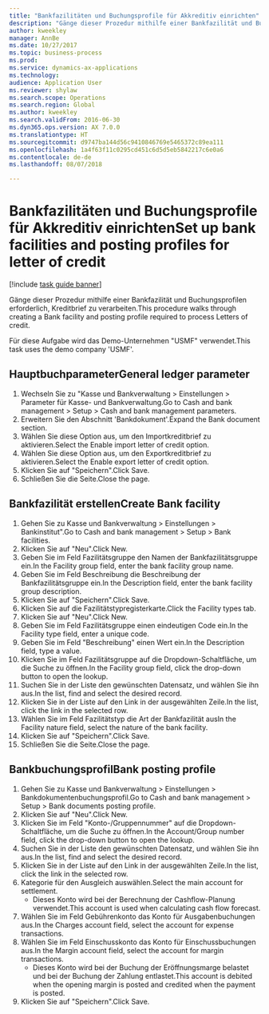 ```yaml
--- 
title: "Bankfazilitäten und Buchungsprofile für Akkreditiv einrichten"
description: "Gänge dieser Prozedur mithilfe einer Bankfazilität und Buchungsprofilen erforderlich, Kreditbrief zu verarbeiten."
author: kweekley
manager: AnnBe
ms.date: 10/27/2017
ms.topic: business-process
ms.prod: 
ms.service: dynamics-ax-applications
ms.technology: 
audience: Application User
ms.reviewer: shylaw
ms.search.scope: Operations
ms.search.region: Global
ms.author: kweekley
ms.search.validFrom: 2016-06-30
ms.dyn365.ops.version: AX 7.0.0
ms.translationtype: HT
ms.sourcegitcommit: d9747ba144d56c9410846769e5465372c89ea111
ms.openlocfilehash: 1a4f63f11c0295cd451c6d5d5eb5842217c6e0a6
ms.contentlocale: de-de
ms.lasthandoff: 08/07/2018

---
```

# <a name="set-up-bank-facilities-and-posting-profiles-for-letter-of-credit"></a><span data-ttu-id="65951-103">Bankfazilitäten und Buchungsprofile für Akkreditiv einrichten</span><span class="sxs-lookup"><span data-stu-id="65951-103">Set up bank facilities and posting profiles for letter of credit</span></span>

[!include [task guide banner](../../includes/task-guide-banner.md)]

<span data-ttu-id="65951-104">Gänge dieser Prozedur mithilfe einer Bankfazilität und Buchungsprofilen erforderlich, Kreditbrief zu verarbeiten.</span><span class="sxs-lookup"><span data-stu-id="65951-104">This procedure walks through creating a Bank facility and posting profile required to process Letters of credit.</span></span> 

<span data-ttu-id="65951-105">Für diese Aufgabe wird das Demo-Unternehmen "USMF" verwendet.</span><span class="sxs-lookup"><span data-stu-id="65951-105">This task uses the demo company 'USMF'.</span></span>






## <a name="general-ledger-parameter"></a><span data-ttu-id="65951-106">Hauptbuchparameter</span><span class="sxs-lookup"><span data-stu-id="65951-106">General ledger parameter</span></span>
1. <span data-ttu-id="65951-107">Wechseln Sie zu "Kasse und Bankverwaltung > Einstellungen > Parameter für Kasse- und Bankverwaltung.</span><span class="sxs-lookup"><span data-stu-id="65951-107">Go to Cash and bank management > Setup > Cash and bank management parameters.</span></span>
2. <span data-ttu-id="65951-108">Erweitern Sie den Abschnitt 'Bankdokument'.</span><span class="sxs-lookup"><span data-stu-id="65951-108">Expand the Bank document section.</span></span>
3. <span data-ttu-id="65951-109">Wählen Sie diese Option aus, um den Importkreditbrief zu aktivieren.</span><span class="sxs-lookup"><span data-stu-id="65951-109">Select the Enable import letter of credit option.</span></span>
4. <span data-ttu-id="65951-110">Wählen Sie diese Option aus, um den Exportkreditbrief zu aktivieren.</span><span class="sxs-lookup"><span data-stu-id="65951-110">Select the Enable export letter of credit option.</span></span>
5. <span data-ttu-id="65951-111">Klicken Sie auf "Speichern".</span><span class="sxs-lookup"><span data-stu-id="65951-111">Click Save.</span></span>
6. <span data-ttu-id="65951-112">Schließen Sie die Seite.</span><span class="sxs-lookup"><span data-stu-id="65951-112">Close the page.</span></span>

## <a name="create-bank-facility"></a><span data-ttu-id="65951-113">Bankfazilität erstellen</span><span class="sxs-lookup"><span data-stu-id="65951-113">Create Bank facility</span></span>
1. <span data-ttu-id="65951-114">Gehen Sie zu Kasse und Bankverwaltung > Einstellungen > Bankinstitut".</span><span class="sxs-lookup"><span data-stu-id="65951-114">Go to Cash and bank management > Setup > Bank facilities.</span></span>
2. <span data-ttu-id="65951-115">Klicken Sie auf "Neu".</span><span class="sxs-lookup"><span data-stu-id="65951-115">Click New.</span></span>
3. <span data-ttu-id="65951-116">Geben Sie im Feld Fazilitätsgruppe den Namen der Bankfazilitätsgruppe ein.</span><span class="sxs-lookup"><span data-stu-id="65951-116">In the Facility group field, enter the bank facility group name.</span></span>
4. <span data-ttu-id="65951-117">Geben Sie im Feld Beschreibung die Beschreibung der Bankfazilitätsgruppe ein.</span><span class="sxs-lookup"><span data-stu-id="65951-117">In the Description field, enter the bank facility group description.</span></span>
5. <span data-ttu-id="65951-118">Klicken Sie auf "Speichern".</span><span class="sxs-lookup"><span data-stu-id="65951-118">Click Save.</span></span>
6. <span data-ttu-id="65951-119">Klicken Sie auf die Fazilitätstypregisterkarte.</span><span class="sxs-lookup"><span data-stu-id="65951-119">Click the Facility types tab.</span></span>
7. <span data-ttu-id="65951-120">Klicken Sie auf "Neu".</span><span class="sxs-lookup"><span data-stu-id="65951-120">Click New.</span></span>
8. <span data-ttu-id="65951-121">Geben Sie im Feld Fazilitätsgruppe einen eindeutigen Code ein.</span><span class="sxs-lookup"><span data-stu-id="65951-121">In the Facility type field, enter a unique code.</span></span>
9. <span data-ttu-id="65951-122">Geben Sie im Feld "Beschreibung" einen Wert ein.</span><span class="sxs-lookup"><span data-stu-id="65951-122">In the Description field, type a value.</span></span>
10. <span data-ttu-id="65951-123">Klicken Sie im Feld Fazilitätsgruppe auf die Dropdown-Schaltfläche, um die Suche zu öffnen.</span><span class="sxs-lookup"><span data-stu-id="65951-123">In the Facility group field, click the drop-down button to open the lookup.</span></span>
11. <span data-ttu-id="65951-124">Suchen Sie in der Liste den gewünschten Datensatz, und wählen Sie ihn aus.</span><span class="sxs-lookup"><span data-stu-id="65951-124">In the list, find and select the desired record.</span></span>
12. <span data-ttu-id="65951-125">Klicken Sie in der Liste auf den Link in der ausgewählten Zeile.</span><span class="sxs-lookup"><span data-stu-id="65951-125">In the list, click the link in the selected row.</span></span>
13. <span data-ttu-id="65951-126">Wählen Sie im Feld Fazilitätstyp die Art der Bankfazilität aus</span><span class="sxs-lookup"><span data-stu-id="65951-126">In the Facility nature field, select the nature of the bank facility.</span></span>
14. <span data-ttu-id="65951-127">Klicken Sie auf "Speichern".</span><span class="sxs-lookup"><span data-stu-id="65951-127">Click Save.</span></span>
15. <span data-ttu-id="65951-128">Schließen Sie die Seite.</span><span class="sxs-lookup"><span data-stu-id="65951-128">Close the page.</span></span>

## <a name="bank-posting-profile"></a><span data-ttu-id="65951-129">Bankbuchungsprofil</span><span class="sxs-lookup"><span data-stu-id="65951-129">Bank posting profile</span></span>
1. <span data-ttu-id="65951-130">Gehen Sie zu Kasse und Bankverwaltung > Einstellungen > Bankdokumentenbuchungsprofil.</span><span class="sxs-lookup"><span data-stu-id="65951-130">Go to Cash and bank management > Setup > Bank documents posting profile.</span></span>
2. <span data-ttu-id="65951-131">Klicken Sie auf "Neu".</span><span class="sxs-lookup"><span data-stu-id="65951-131">Click New.</span></span>
3. <span data-ttu-id="65951-132">Klicken Sie im Feld "Konto-/Gruppennummer" auf die Dropdown-Schaltfläche, um die Suche zu öffnen.</span><span class="sxs-lookup"><span data-stu-id="65951-132">In the Account/Group number field, click the drop-down button to open the lookup.</span></span>
4. <span data-ttu-id="65951-133">Suchen Sie in der Liste den gewünschten Datensatz, und wählen Sie ihn aus.</span><span class="sxs-lookup"><span data-stu-id="65951-133">In the list, find and select the desired record.</span></span>
5. <span data-ttu-id="65951-134">Klicken Sie in der Liste auf den Link in der ausgewählten Zeile.</span><span class="sxs-lookup"><span data-stu-id="65951-134">In the list, click the link in the selected row.</span></span>
6. <span data-ttu-id="65951-135">Kategorie für den Ausgleich auswählen.</span><span class="sxs-lookup"><span data-stu-id="65951-135">Select the main account for settlement.</span></span>
    * <span data-ttu-id="65951-136">Dieses Konto wird bei der Berechnung der Cashflow-Planung verwendet.</span><span class="sxs-lookup"><span data-stu-id="65951-136">This account is used when calculating cash flow forecast.</span></span>  
7. <span data-ttu-id="65951-137">Wählen Sie im Feld Gebührenkonto das Konto für Ausgabenbuchungen aus.</span><span class="sxs-lookup"><span data-stu-id="65951-137">In the Charges account field, select the account for expense transactions.</span></span>
8. <span data-ttu-id="65951-138">Wählen Sie im Feld Einschusskonto das Konto für Einschussbuchungen aus.</span><span class="sxs-lookup"><span data-stu-id="65951-138">In the Margin account field, select the account for margin transactions.</span></span>
    * <span data-ttu-id="65951-139">Dieses Konto wird bei der Buchung der Eröffnungsmarge belastet und bei der Buchung der Zahlung entlastet.</span><span class="sxs-lookup"><span data-stu-id="65951-139">This account is debited when the opening margin is posted and credited when the payment is posted.</span></span>  
9. <span data-ttu-id="65951-140">Klicken Sie auf "Speichern".</span><span class="sxs-lookup"><span data-stu-id="65951-140">Click Save.</span></span>


